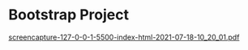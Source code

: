 # Bootstrap Project 
[screencapture-127-0-0-1-5500-index-html-2021-07-18-10_20_01.pdf](https://github.com/jesserdhieb1/Bootstrap/files/7446846/screencapture-127-0-0-1-5500-index-html-2021-07-18-10_20_01.pdf)
